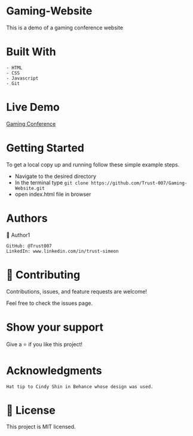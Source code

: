 # Gaming-Website

This is a demo of a gaming conference website

# Built With

    - HTML
    - CSS
    - Javascript
    - Git

# Live Demo 

[Gaming Conference](https://trust-007.github.io/Gaming-Website/html/index)

# Getting Started

To get a local copy up and running follow these simple example steps.
- Navigate to the desired directory
- In the terminal type `git clone https://github.com/Trust-007/Gaming-Website.git`
- open index.html file in browser

# Authors

👤 Author1

    GitHub: @Trust007
    LinkedIn: www.linkedin.com/in/trust-simeon

# 🤝 Contributing

Contributions, issues, and feature requests are welcome!

Feel free to check the issues page.

# Show your support

Give a ⭐️ if you like this project!

# Acknowledgments

    Hat tip to Cindy Shin in Behance whose design was used.

# 📝 License

This project is MIT licensed.
